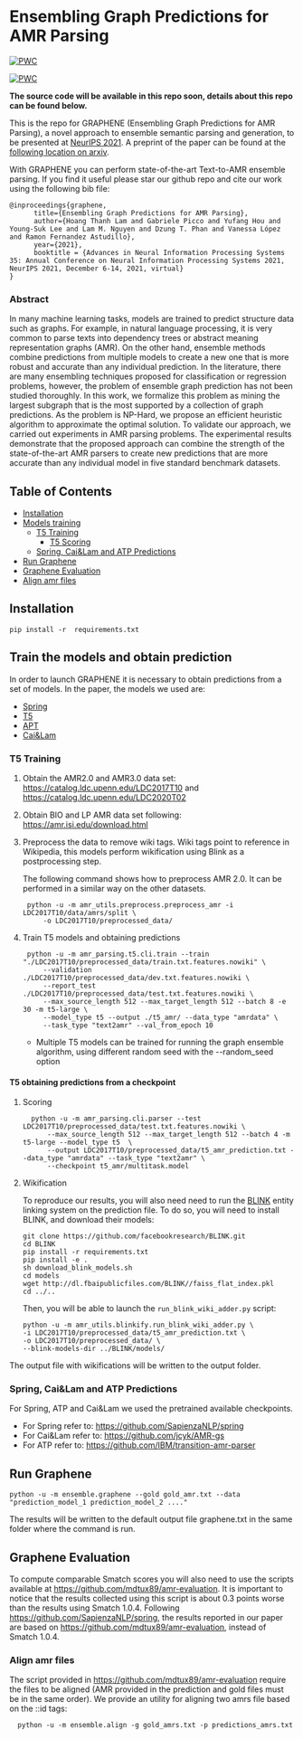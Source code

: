 # Ensembling Graph Predictions for AMR Parsing

[![PWC](https://img.shields.io/endpoint.svg?url=https://paperswithcode.com/badge/ensembling-graph-predictions-for-amr-parsing/amr-parsing-on-ldc2017t10)](https://paperswithcode.com/sota/amr-parsing-on-ldc2017t10?p=ensembling-graph-predictions-for-amr-parsing)

[![PWC](https://img.shields.io/endpoint.svg?url=https://paperswithcode.com/badge/ensembling-graph-predictions-for-amr-parsing/amr-parsing-on-ldc2020t02)](https://paperswithcode.com/sota/amr-parsing-on-ldc2020t02?p=ensembling-graph-predictions-for-amr-parsing)

**The source code will be available in this repo soon, details about  this repo can be found below.**


This is the repo for GRAPHENE (Ensembling Graph Predictions for AMR Parsing), a novel approach to ensemble semantic parsing and generation, to be presented at [NeurIPS 2021](https://nips.cc/Conferences/2021/). A preprint of the paper can be found at the [following location on arxiv](https://arxiv.org/abs/2110.09131).


With GRAPHENE you can perform state-of-the-art Text-to-AMR ensemble parsing. If you find it useful please star our github repo and cite our work using the following bib file:

```
@inproceedings{graphene,
      title={Ensembling Graph Predictions for AMR Parsing}, 
      author={Hoang Thanh Lam and Gabriele Picco and Yufang Hou and Young-Suk Lee and Lam M. Nguyen and Dzung T. Phan and Vanessa López and Ramon Fernandez Astudillo},
      year={2021},
      booktitle = {Advances in Neural Information Processing Systems 35: Annual Conference on Neural Information Processing Systems 2021, NeurIPS 2021, December 6-14, 2021, virtual}
}
```

### Abstract

In many machine learning tasks, models are trained to predict structure data such as graphs. For example, in natural language processing, it is very common to parse texts into dependency trees or abstract meaning representation graphs (AMR). On the other hand, ensemble methods combine predictions from multiple models to create a new one that is more robust and accurate than any individual prediction. In the literature, there are many ensembling techniques proposed for classification or regression problems, however, the problem of ensemble graph prediction has not been studied thoroughly. In this work, we formalize this problem as mining the largest subgraph that is the most supported by a collection of graph predictions. As the problem is NP-Hard, we propose an efficient heuristic algorithm to approximate the optimal solution. To validate our approach, we carried out experiments in AMR parsing problems. The experimental results demonstrate that the proposed approach can combine the strength of the state-of-the-art AMR parsers to create new predictions that are more accurate than any individual model in five standard benchmark datasets.
 
## Table of Contents

- [Installation](#installation)
- [Models training](#train-the-models-and-obtain-prediction)
   - [T5 Training](#t5-training)
      - [T5 Scoring](#t5-scoring)
   - [Spring, Cai&Lam and ATP Predictions](#spring,-cai&lam-and-atp-predictions)
- [Run Graphene](#run-graphene)
- [Graphene Evaluation](#graphene-evaluation)
- [Align amr files](#align-amr-files)

## Installation

    pip install -r  requirements.txt

## Train the models and obtain prediction

In order to launch GRAPHENE it is necessary to obtain predictions from a set of models. In the paper, the models we used are:

- [Spring](https://www.researchgate.net/publication/348305083_One_SPRING_to_Rule_Them_Both_Symmetric_AMR_Semantic_Parsing_and_Generation_without_a_Complex_Pipeline)
- [T5](https://arxiv.org/abs/1910.10683)
- [APT](https://arxiv.org/abs/2104.14674)
- [Cai&Lam](https://arxiv.org/abs/2004.05572)

### T5 Training

1.  Obtain the AMR2.0 and AMR3.0 data set: https://catalog.ldc.upenn.edu/LDC2017T10 and https://catalog.ldc.upenn.edu/LDC2020T02

2.  Obtain BIO and LP AMR data set following: https://amr.isi.edu/download.html  

3. Preprocess the data to remove wiki tags. Wiki tags point to reference in Wikipedia, this models perform wikification using Blink as a postprocessing step.
   
   The following command shows how to preprocess AMR 2.0. It can be performed in a similar way on the other datasets.
        
        python -u -m amr_utils.preprocess.preprocess_amr -i LDC2017T10/data/amrs/split \
            -o LDC2017T10/preprocessed_data/

4. Train T5 models and obtaining predictions

        python -u -m amr_parsing.t5.cli.train --train "./LDC2017T10/preprocessed_data/train.txt.features.nowiki" \
            --validation ./LDC2017T10/preprocessed_data/dev.txt.features.nowiki \
            --report_test ./LDC2017T10/preprocessed_data/test.txt.features.nowiki \
            --max_source_length 512 --max_target_length 512 --batch 8 -e 30 -m t5-large \
            --model_type t5 --output ./t5_amr/ --data_type "amrdata" \
            --task_type "text2amr" --val_from_epoch 10

   * Multiple T5 models can be trained for running the graph ensemble algorithm, using different random seed with the --random_seed option
   

#### T5 obtaining predictions from a checkpoint
1. Scoring

         python -u -m amr_parsing.cli.parser --test LDC2017T10/preprocessed_data/test.txt.features.nowiki \
             --max_source_length 512 --max_target_length 512 --batch 4 -m t5-large --model_type t5  \
             --output LDC2017T10/preprocessed_data/t5_amr_prediction.txt --data_type "amrdata" --task_type "text2amr" \
             --checkpoint t5_amr/multitask.model
   
2. Wikification

    To reproduce our results, you will also need need to run the [BLINK](https://github.com/facebookresearch/BLINK) 
    entity linking system on the prediction file. To do so, you will need to install BLINK, and download their models:
    ```shell script
    git clone https://github.com/facebookresearch/BLINK.git
    cd BLINK
    pip install -r requirements.txt
    pip install -e .
    sh download_blink_models.sh
    cd models
    wget http://dl.fbaipublicfiles.com/BLINK//faiss_flat_index.pkl
    cd ../..
    ```
    Then, you will be able to launch the `run_blink_wiki_adder.py` script:
    ```shell
    python -u -m amr_utils.blinkify.run_blink_wiki_adder.py \
    -i LDC2017T10/preprocessed_data/t5_amr_prediction.txt \ 
    -o LDC2017T10/preprocessed_data/ \
    --blink-models-dir ../BLINK/models/ 

The output file with wikifications will be written to the output folder.

### Spring, Cai&Lam and ATP Predictions

For Spring, ATP and Cai&Lam we used the pretrained available checkpoints.

- For Spring refer to: https://github.com/SapienzaNLP/spring
- For Cai&Lam refer to: https://github.com/jcyk/AMR-gs
- For ATP refer to: https://github.com/IBM/transition-amr-parser

## Run Graphene

    python -u -m ensemble.graphene --gold gold_amr.txt --data "prediction_model_1 prediction_model_2 ...." 
 
 The results will be written to the default output file graphene.txt in the same folder where the command is run.

## Graphene Evaluation

To compute comparable Smatch scores you will also need to use the scripts available at https://github.com/mdtux89/amr-evaluation. It is important to notice that the results collected using this script is about 0.3 points worse than the results using Smatch 1.0.4. Following https://github.com/SapienzaNLP/spring, the results reported in our paper are based on https://github.com/mdtux89/amr-evaluation, instead of Smatch 1.0.4.

### Align amr files

The script provided in https://github.com/mdtux89/amr-evaluation require the files to be aligned (AMR provided in the prediction and gold files must be in the same order). We provide an utility for aligning two amrs file based on the ::id tags:

      python -u -m ensemble.align -g gold_amrs.txt -p predictions_amrs.txt

